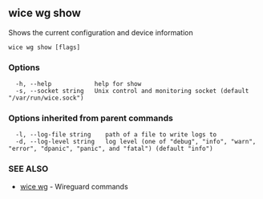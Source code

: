 ## wice wg show

Shows the current configuration and device information

```
wice wg show [flags]
```

### Options

```
  -h, --help            help for show
  -s, --socket string   Unix control and monitoring socket (default "/var/run/wice.sock")
```

### Options inherited from parent commands

```
  -l, --log-file string    path of a file to write logs to
  -d, --log-level string   log level (one of "debug", "info", "warn", "error", "dpanic", "panic", and "fatal") (default "info")
```

### SEE ALSO

* [wice wg](wice_wg.md)	 - Wireguard commands

